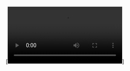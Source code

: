 [![Watch the video](https://github.com/NaitikSinghal/k8s-mongodb-mongoexpress/blob/main/bandicam%202024-09-30%2018-32-31-015.mp4)]

